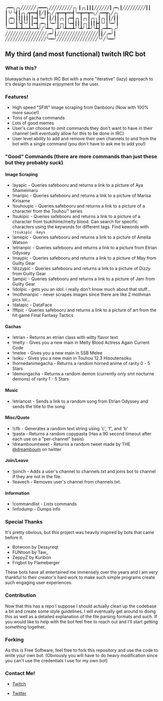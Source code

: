 ╭━━╮╭╮╱╱╱╱╱╱╭━━━╮╱╱╱╱╱╱╱╱╱╭╮
┃╭╮┃┃┃╱╱╱╱╱╱┃╭━╮┃╱╱╱╱╱╱╱╱╱┃┃
┃╰╯╰┫┃╭╮╭┳━━┫┃╱┃┣╮╱╭┳━━┳━━┫╰━┳━━┳━╮╱╭━━┳╮╱╭╮
┃╭━╮┃┃┃┃┃┃┃━┫╰━╯┃┃╱┃┃╭╮┃╭━┫╭╮┃╭╮┃╭╮╮┃╭╮┃┃╱┃┃
┃╰━╯┃╰┫╰╯┃┃━┫╭━╮┃╰━╯┃╭╮┃╰━┫┃┃┃╭╮┃┃┃┣┫╰╯┃╰━╯┃
╰━━━┻━┻━━┻━━┻╯╱╰┻━╮╭┻╯╰┻━━┻╯╰┻╯╰┻╯╰┻┫╭━┻━╮╭╯
╱╱╱╱╱╱╱╱╱╱╱╱╱╱╱╱╭━╯┃╱╱╱╱╱╱╱╱╱╱╱╱╱╱╱╱┃┃╱╭━╯┃
╱╱╱╱╱╱╱╱╱╱╱╱╱╱╱╱╰━━╯╱╱╱╱╱╱╱╱╱╱╱╱╱╱╱╱╰╯╱╰━━╯
## My third (and most functional) twitch IRC bot

### What is this?
blueayachan is a twitch IRC Bot with a more "iterative" (lazy) approach to it's design to maximize enjoyment for the user.

### Features!
* High speed "SFW" image scraping from Danbooru (Now with 100% more sauce!)
* Tons of gacha commands
* Lots of good memes
* User's can choose to omit commands they don't want to have in their channel (will eventually allow for this to be done in IRC)
* User level ability to add and remove their own channels to and from the bot with a single command (you don't have to ask me to add you!)

### "Good" Commands (there are more commands than just these but they probably suck)
#### Image Scraping
* !ayapic -  Queries safebooru and returns a link to a picture of Aya Shameimaru
* !maripic - Queries safebooru and returns a link to a picture of Marisa Kirisame
* !touhoupic - Queries safebooru and returns a link to a picture of a character from the Touhou™ series
* !tsukipic - Queries safebooru and returns a link to a picture of a character from tsukihime/melty blood. Can search for specific characters using the keywords for different tags. Find kewords with `!tsukipic -keys`
* !amepic - Queries safebooru and returns a link to a picture of Amelia Watson
* !etrianpic - Queries safebooru and returns a link to a picture from Etrian Odyssey
* !maypic - Queries safebooru and returns a link to a picture of May from Guilty Gear
* !dizzypic - Queries safebooru and returns a link to a picture of Dizzy from Guilty Gear
* !jampic - Queries safebooru and returns a link to a picture of Jam from Guilty Gear
* !idolpic - gets you an idol. i really don't know much about that stuff... 
* !mothmanpic - never scrapes images since there are like 2 mothman pics lol...
* !datapic - DataFace
* !fftpic - Queries safebooru and returns a link to a picture of art from the hit game Final Fantasy Tactics
#### Gachas
* !etrian - Returns an etrian class with witty flavor text
* !melty - Gives you a new main in Melty Blood Actress Again Current Code
* !melee - Gives you a new main in SSB Melee
* !soku - Gives you a new main in Touhou 12.3 Hisoutensoku
* !hornedanimegacha - Returns a random horned anime of rarity 0 - 5 Stars
* !demongacha - Returns a random demon (currently only smt nocturne demons) of rarity 1 - 5 Stars
#### Music
* !etrianost - Sends a link to a random song from Etrian Odyssey and sends the title to the song
#### Misc/Quote
* !cfb - Generates a random text string using 'c', 'f', and 'b'
* !pasta - Returns a random copypasta (Has a 90 second timeout after each use on a "per-channel" basis)
* !dreamboumtweet - Returns a random tweet made by THE [@dreamboum](https://twitter.com/Dreamboum) on twitter
#### Join/Leave
* !joinch - Adds a user's channel to channels.txt and joins bot to channel if they are not in the file.
* !leavech - Removes user's channel from channels.txt.
#### Information
* !commandlist - Lists commands
* !infodump - Dumps info

### Special Thanks
It's pretty obvious, but this project was heavily inspired by bots that came before it.
* Botwoon by Dessyreqt
* FUNtoon by Taw_
* ZeppyZ by Kuribon
* Frigbot by Flameberger

These bots have all entertained me immensely over the years and I am very thankful to their creator's hard work to make such simple programs create such engaging user experiences.

### Contribution
Now that this has a repo I suppose I should actually clean up the codebase a bit and create some style guidelines. I will eventually get around to doing this as well as a detailed explanation of the file parsing formats and such. If you would like to help with the bot feel free to reach out and I'll start getting something together.

### Forking
As this is Free Software, feel free to fork this repository and use the code to write your own bot. (Obviously you will have to do heavy modification since you can't use the credentials I use for my own bot)

### Contact Me!

* [Twitch](https://www.twitch.tv/electra_RTA)
  
* [Twitter](https://twitter.com/electra_rta)
